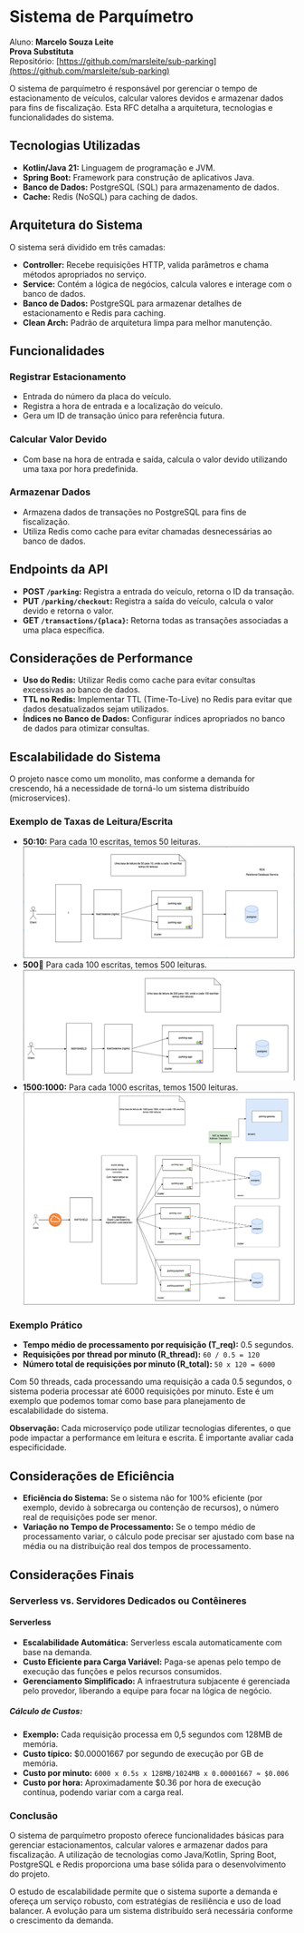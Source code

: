 # Sistema de Parquímetro

Aluno: **Marcelo Souza Leite**  
**Prova Substituta**  
Repositório: [https://github.com/marsleite/sub-parking](https://github.com/marsleite/sub-parking)

O sistema de parquímetro é responsável por gerenciar o tempo de estacionamento de veículos, calcular valores devidos e armazenar dados para fins de fiscalização. Esta RFC detalha a arquitetura, tecnologias e funcionalidades do sistema.

## Tecnologias Utilizadas

- **Kotlin/Java 21:** Linguagem de programação e JVM.
- **Spring Boot:** Framework para construção de aplicativos Java.
- **Banco de Dados:** PostgreSQL (SQL) para armazenamento de dados.
- **Cache:** Redis (NoSQL) para caching de dados.

## Arquitetura do Sistema

O sistema será dividido em três camadas:

- **Controller:** Recebe requisições HTTP, valida parâmetros e chama métodos apropriados no serviço.
- **Service:** Contém a lógica de negócios, calcula valores e interage com o banco de dados.
- **Banco de Dados:** PostgreSQL para armazenar detalhes de estacionamento e Redis para caching.
- **Clean Arch:** Padrão de arquitetura limpa para melhor manutenção.

## Funcionalidades

### Registrar Estacionamento
- Entrada do número da placa do veículo.
- Registra a hora de entrada e a localização do veículo.
- Gera um ID de transação único para referência futura.

### Calcular Valor Devido
- Com base na hora de entrada e saída, calcula o valor devido utilizando uma taxa por hora predefinida.

### Armazenar Dados
- Armazena dados de transações no PostgreSQL para fins de fiscalização.
- Utiliza Redis como cache para evitar chamadas desnecessárias ao banco de dados.

## Endpoints da API

- **POST `/parking`:** Registra a entrada do veículo, retorna o ID da transação.
- **PUT `/parking/checkout`:** Registra a saída do veículo, calcula o valor devido e retorna o valor.
- **GET `/transactions/{placa}`:** Retorna todas as transações associadas a uma placa específica.

## Considerações de Performance

- **Uso do Redis:** Utilizar Redis como cache para evitar consultas excessivas ao banco de dados.
- **TTL no Redis:** Implementar TTL (Time-To-Live) no Redis para evitar que dados desatualizados sejam utilizados.
- **Índices no Banco de Dados:** Configurar índices apropriados no banco de dados para otimizar consultas.

## Escalabilidade do Sistema

O projeto nasce como um monolito, mas conforme a demanda for crescendo, há a necessidade de torná-lo um sistema distribuído (microservices).

### Exemplo de Taxas de Leitura/Escrita

- **50:10:** Para cada 10 escritas, temos 50 leituras.
![img.png](img.png)
- **500:100:** Para cada 100 escritas, temos 500 leituras.
![img_1.png](img_1.png)
- **1500:1000:** Para cada 1000 escritas, temos 1500 leituras.
![img_2.png](img_2.png)

### Exemplo Prático

- **Tempo médio de processamento por requisição (T_req):** 0.5 segundos.
- **Requisições por thread por minuto (R_thread):** `60 / 0.5 = 120`
- **Número total de requisições por minuto (R_total):** `50 x 120 = 6000`

Com 50 threads, cada processando uma requisição a cada 0.5 segundos, o sistema poderia processar até 6000 requisições por minuto. Este é um exemplo que podemos tomar como base para planejamento de escalabilidade do sistema.

**Observação:** Cada microserviço pode utilizar tecnologias diferentes, o que pode impactar a performance em leitura e escrita. É importante avaliar cada especificidade.

## Considerações de Eficiência

- **Eficiência do Sistema:** Se o sistema não for 100% eficiente (por exemplo, devido à sobrecarga ou contenção de recursos), o número real de requisições pode ser menor.
- **Variação no Tempo de Processamento:** Se o tempo médio de processamento variar, o cálculo pode precisar ser ajustado com base na média ou na distribuição real dos tempos de processamento.

## Considerações Finais

### Serverless vs. Servidores Dedicados ou Contêineres

#### **Serverless**
- **Escalabilidade Automática:** Serverless escala automaticamente com base na demanda.
- **Custo Eficiente para Carga Variável:** Paga-se apenas pelo tempo de execução das funções e pelos recursos consumidos.
- **Gerenciamento Simplificado:** A infraestrutura subjacente é gerenciada pelo provedor, liberando a equipe para focar na lógica de negócio.

##### **Cálculo de Custos:**
- **Exemplo:** Cada requisição processa em 0,5 segundos com 128MB de memória.
- **Custo típico:** $0.00001667 por segundo de execução por GB de memória.
- **Custo por minuto:** `6000 x 0.5s x 128MB/1024MB x 0.00001667 ≈ $0.006`
- **Custo por hora:** Aproximadamente $0.36 por hora de execução contínua, podendo variar com a carga real.

### Conclusão

O sistema de parquímetro proposto oferece funcionalidades básicas para gerenciar estacionamentos, calcular valores e armazenar dados para fiscalização. A utilização de tecnologias como Java/Kotlin, Spring Boot, PostgreSQL e Redis proporciona uma base sólida para o desenvolvimento do projeto.

O estudo de escalabilidade permite que o sistema suporte a demanda e ofereça um serviço robusto, com estratégias de resiliência e uso de load balancer. A evolução para um sistema distribuído será necessária conforme o crescimento da demanda.
